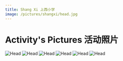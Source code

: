 ```yaml
---
title: Shang Xi 上西小学
image: /pictures/shangxi/head.jpg
---
```


# Activity's Pictures 活动照片

![](/pictures/shangxi/head.jpg "Head")
![](/pictures/shangxi/p1.jpg "Head")
![](/pictures/shangxi/p2.jpg "Head")
![](/pictures/shangxi/p3.jpg "Head")
![](/pictures/shangxi/p4.jpg "Head")
![](/pictures/shangxi/p5.jpg "Head")
